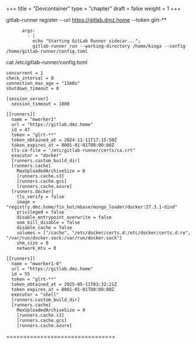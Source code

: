 +++
title = "Devcontainer"
type = "chapter"
draft = false
weight = 1
+++

gitlab-runner register  --url https://gitlab.dmz.home  --token glrt-**

          args:
            - |
              echo "Starting GitLab Runner sidecar...";
              gitlab-runner run --working-directory /home/kinga --config /home/gitlab-runner/config.toml

cat /etc/gitlab-runner/config.toml
```
concurrent = 1
check_interval = 0
connection_max_age = "15m0s"
shutdown_timeout = 0

[session_server]
  session_timeout = 1800

[[runners]]
  name = "mworker1"
  url = "https://gitlab.dmz.home"
  id = 47
  token = "glrt-**"
  token_obtained_at = 2024-11-11T17:15:50Z
  token_expires_at = 0001-01-01T00:00:00Z
  tls-ca-file = "/etc/gitlab-runner/certs/ca.crt"
  executor = "docker"
  [runners.custom_build_dir]
  [runners.cache]
    MaxUploadedArchiveSize = 0
    [runners.cache.s3]
    [runners.cache.gcs]
    [runners.cache.azure]
  [runners.docker]
    tls_verify = false
    image = "registry.dmz.home/fin_bot/mbase/mongo_loader/docker:27.3.1-dind"
    privileged = false
    disable_entrypoint_overwrite = false
    oom_kill_disable = false
    disable_cache = false
    volumes = ["/cache", "/etc/docker/certs.d:/etc/docker/certs.d:ro", "/var/run/docker.sock:/var/run/docker.sock"]
    shm_size = 0
    network_mtu = 0

[[runners]]
  name = "mworker1-0"
  url = "https://gitlab.dmz.home"
  id = 55
  token = "glrt-**"
  token_obtained_at = 2025-05-11T03:32:21Z
  token_expires_at = 0001-01-01T00:00:00Z
  executor = "shell"
  [runners.custom_build_dir]
  [runners.cache]
    MaxUploadedArchiveSize = 0
    [runners.cache.s3]
    [runners.cache.gcs]
    [runners.cache.azure]
```
================================
